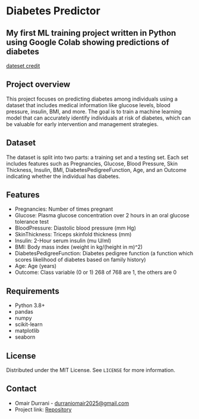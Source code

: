 # Diabetes Predictor

## My first ML training project written in Python using Google Colab showing predictions of diabetes
[dateset credit](https://www.kaggle.com/datasets/ehababoelnaga/diabetes-dataset)

## Project overview

This project focuses on predicting diabetes among individuals using a dataset that includes medical information like glucose levels, blood pressure, insulin, BMI, and more. The goal is to train a machine learning model that can accurately identify individuals at risk of diabetes, which can be valuable for early intervention and management strategies.

## Dataset
The dataset is split into two parts: a training set and a testing set. Each set includes features such as Pregnancies, Glucose, Blood Pressure, Skin Thickness, Insulin, BMI, DiabetesPedigreeFunction, Age, and an Outcome indicating whether the individual has diabetes.

## Features
* Pregnancies: Number of times pregnant
* Glucose: Plasma glucose concentration over 2 hours in an oral glucose tolerance test
* BloodPressure: Diastolic blood pressure (mm Hg)
* SkinThickness: Triceps skinfold thickness (mm)
* Insulin: 2-Hour serum insulin (mu U/ml)
* BMI: Body mass index (weight in kg/(height in m)^2)
* DiabetesPedigreeFunction: Diabetes pedigree function (a function which scores likelihood of diabetes based on family history)
* Age: Age (years)
* Outcome: Class variable (0 or 1) 268 of 768 are 1, the others are 0

## Requirements
* Python 3.8+
* pandas
* numpy
* scikit-learn
* matplotlib
* seaborn

## License
Distributed under the MIT License. See `LICENSE` for more information.

## Contact
* Omair Durrani - durraniomair2025@gmail.com
* Project link: [Repository](https://github.com/Omair-D/diabetes-predictor)